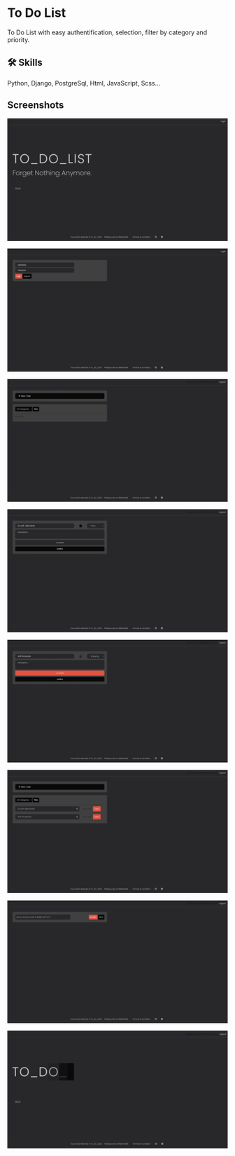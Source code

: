 
# To Do List

To Do List with easy authentification, selection, filter by category and priority.


## 🛠 Skills
Python, Django, PostgreSql, Html, JavaScript, Scss...


## Screenshots

![App Screenshot](https://raw.githubusercontent.com/romainniamor/DjangoToDoList/master/ToDoList/todo/screenshots/screen1.png)

![App Screenshot](https://raw.githubusercontent.com/romainniamor/DjangoToDoList/master/ToDoList/todo/screenshots/screen2.png)

![App Screenshot](https://raw.githubusercontent.com/romainniamor/DjangoToDoList/master/ToDoList/todo/screenshots/screen3.png)

![App Screenshot](https://raw.githubusercontent.com/romainniamor/DjangoToDoList/master/ToDoList/todo/screenshots/screen4.png)

![App Screenshot](https://raw.githubusercontent.com/romainniamor/DjangoToDoList/master/ToDoList/todo/screenshots/screen5.png)

![App Screenshot](https://raw.githubusercontent.com/romainniamor/DjangoToDoList/master/ToDoList/todo/screenshots/screen6.png)

![App Screenshot](https://raw.githubusercontent.com/romainniamor/DjangoToDoList/master/ToDoList/todo/screenshots/screen7.png)

![App Screenshot](https://raw.githubusercontent.com/romainniamor/DjangoToDoList/master/ToDoList/todo/screenshots/screen8.png)






